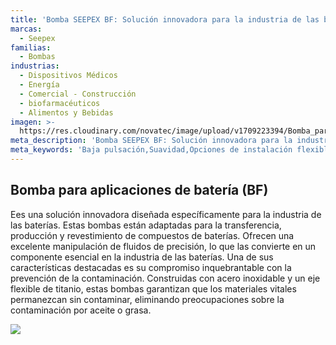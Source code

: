 ```yaml
---
title: 'Bomba SEEPEX BF: Solución innovadora para la industria de las baterías'
marcas:
  - Seepex
familias:
  - Bombas
industrias:
  - Dispositivos Médicos
  - Energía
  - Comercial - Construcción
  - biofarmacéuticos
  - Alimentos y Bebidas
imagen: >-
  https://res.cloudinary.com/novatec/image/upload/v1709223394/Bomba_para_aplicaciones_de_bater%C3%ADa_BF_Seepex_fse0aq.png
meta_description: 'Bomba SEEPEX BF: Solución innovadora para la industria de las baterías'
meta_keywords: 'Baja pulsación,Suavidad,Opciones de instalación flexibles,Compatibilidad'
---
```


## Bomba para aplicaciones de batería (BF) 

Ees una solución innovadora diseñada específicamente para la industria de las baterías. Estas bombas están adaptadas para la transferencia, producción y revestimiento de compuestos de baterías. Ofrecen una excelente manipulación de fluidos de precisión, lo que las convierte en un componente esencial en la industria de las baterías. Una de sus características destacadas es su compromiso inquebrantable con la prevención de la contaminación. Construidas con acero inoxidable y un eje flexible de titanio, estas bombas garantizan que los materiales vitales permanezcan sin contaminar, eliminando preocupaciones sobre la contaminación por aceite o grasa.

![](https://res.cloudinary.com/novatec/image/upload/v1709223394/Bomba_para_aplicaciones_de_bater%C3%ADa_BF_Seepex_fse0aq.png)
